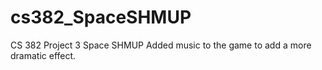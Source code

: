 # cs382_SpaceSHMUP
CS 382 Project 3 Space SHMUP
Added music to the game to add a more dramatic effect.
